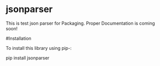 # jsonparser

This is test json parser for Packaging.
Proper Documentation is coming soon!


#Installation

To install this library using pip-:

pip install jsonparser
